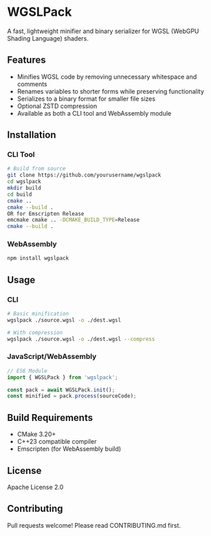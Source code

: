 # WGSLPack

A fast, lightweight minifier and binary serializer for WGSL (WebGPU Shading Language) shaders.

## Features

- Minifies WGSL code by removing unnecessary whitespace and comments
- Renames variables to shorter forms while preserving functionality
- Serializes to a binary format for smaller file sizes
- Optional ZSTD compression
- Available as both a CLI tool and WebAssembly module

## Installation

### CLI Tool
```bash
# Build from source
git clone https://github.com/yourusername/wgslpack
cd wgslpack
mkdir build
cd build
cmake ..
cmake --build .
OR for Emscripten Release
emcmake cmake .. -DCMAKE_BUILD_TYPE=Release
cmake --build .
```

### WebAssembly
```bash
npm install wgslpack
```

## Usage

### CLI
```bash
# Basic minification
wgslpack ./source.wgsl -o ./dest.wgsl

# With compression
wgslpack ./source.wgsl -o ./dest.wgsl --compress
```

### JavaScript/WebAssembly
```javascript
// ES6 Module
import { WGSLPack } from 'wgslpack';

const pack = await WGSLPack.init();
const minified = pack.process(sourceCode);
```

## Build Requirements

- CMake 3.20+
- C++23 compatible compiler
- Emscripten (for WebAssembly build)

## License

Apache License 2.0

## Contributing

Pull requests welcome! Please read CONTRIBUTING.md first.